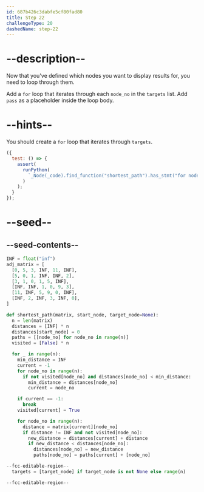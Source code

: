 ```yaml
---
id: 687b426c3dabfe5cf80fad80
title: Step 22
challengeType: 20
dashedName: step-22
---
```


# --description--

Now that you've defined which nodes you want to display results for, you need to loop through them.

Add a `for` loop that iterates through each `node_no` in the `targets` list. Add `pass` as a placeholder inside the loop body.

# --hints--

You should create a `for` loop that iterates through `targets`.

```js
({
  test: () => {
    assert(
      runPython(
        `_Node(_code).find_function("shortest_path").has_stmt("for node_no in targets: pass")`
      )
    );
  }
});
```

# --seed--

## --seed-contents--

```py
INF = float("inf")
adj_matrix = [
  [0, 5, 3, INF, 11, INF],
  [5, 0, 1, INF, INF, 2],
  [3, 1, 0, 1, 5, INF],
  [INF, INF, 1, 0, 9, 3],
  [11, INF, 5, 9, 0, INF],
  [INF, 2, INF, 3, INF, 0],
]

def shortest_path(matrix, start_node, target_node=None):
  n = len(matrix)
  distances = [INF] * n
  distances[start_node] = 0
  paths = [[node_no] for node_no in range(n)]
  visited = [False] * n

  for _ in range(n):
    min_distance = INF
    current = -1
    for node_no in range(n):
      if not visited[node_no] and distances[node_no] < min_distance:
        min_distance = distances[node_no]
        current = node_no

    if current == -1:
      break
    visited[current] = True

    for node_no in range(n):
      distance = matrix[current][node_no]
      if distance != INF and not visited[node_no]:
        new_distance = distances[current] + distance
        if new_distance < distances[node_no]:
          distances[node_no] = new_distance
          paths[node_no] = paths[current] + [node_no]

--fcc-editable-region--
  targets = [target_node] if target_node is not None else range(n)

--fcc-editable-region--
```
